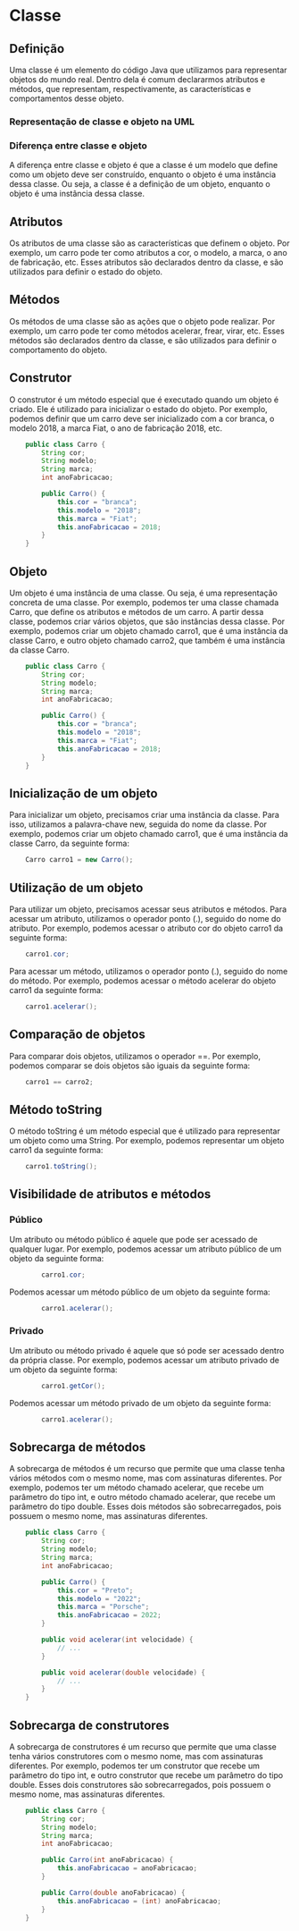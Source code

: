 
# Classe
  ## Definição

Uma classe é um elemento do código Java que utilizamos para representar objetos do mundo real. Dentro dela é comum declararmos atributos e métodos, que representam, respectivamente, as características e comportamentos desse objeto.

### Representação de classe e objeto na UML

### Diferença entre classe e objeto

A diferença entre classe e objeto é que a classe é um modelo que define como um objeto deve ser construído, enquanto o objeto é uma instância dessa classe. Ou seja, a classe é a definição de um objeto, enquanto o objeto é uma instância dessa classe.

  ## Atributos

Os atributos de uma classe são as características que definem o objeto. Por exemplo, um carro pode ter como atributos a cor, o modelo, a marca, o ano de fabricação, etc. Esses atributos são declarados dentro da classe, e são utilizados para definir o estado do objeto.

  ## Métodos

Os métodos de uma classe são as ações que o objeto pode realizar. Por exemplo, um carro pode ter como métodos acelerar, frear, virar, etc. Esses métodos são declarados dentro da classe, e são utilizados para definir o comportamento do objeto.

  ## Construtor 

O construtor é um método especial que é executado quando um objeto é criado. Ele é utilizado para inicializar o estado do objeto. Por exemplo, podemos definir que um carro deve ser inicializado com a cor branca, o modelo 2018, a marca Fiat, o ano de fabricação 2018, etc.

```java	
    public class Carro {
        String cor;
        String modelo;
        String marca;
        int anoFabricacao;

        public Carro() {
            this.cor = "branca";
            this.modelo = "2018";
            this.marca = "Fiat";
            this.anoFabricacao = 2018;
        }
    }
```

  ## Objeto

Um objeto é uma instância de uma classe. Ou seja, é uma representação concreta de uma classe. Por exemplo, podemos ter uma classe chamada Carro, que define os atributos e métodos de um carro. A partir dessa classe, podemos criar vários objetos, que são instâncias dessa classe. Por exemplo, podemos criar um objeto chamado carro1, que é uma instância da classe Carro, e outro objeto chamado carro2, que também é uma instância da classe Carro.

```java
    public class Carro {
        String cor;
        String modelo;
        String marca;
        int anoFabricacao;

        public Carro() {
            this.cor = "branca";
            this.modelo = "2018";
            this.marca = "Fiat";
            this.anoFabricacao = 2018;
        }
    }
```

  ## Inicialização de um objeto
Para inicializar um objeto, precisamos criar uma instância da classe. Para isso, utilizamos a palavra-chave new, seguida do nome da classe. Por exemplo, podemos criar um objeto chamado carro1, que é uma instância da classe Carro, da seguinte forma:

```java
    Carro carro1 = new Carro();
```
    
  ## Utilização de um objeto

Para utilizar um objeto, precisamos acessar seus atributos e métodos. Para acessar um atributo, utilizamos o operador ponto (.), seguido do nome do atributo. Por exemplo, podemos acessar o atributo cor do objeto carro1 da seguinte forma:

```java
    carro1.cor;
```

Para acessar um método, utilizamos o operador ponto (.), seguido do nome do método. Por exemplo, podemos acessar o método acelerar do objeto carro1 da seguinte forma:

```java
    carro1.acelerar();
```

  ## Comparação de objetos

Para comparar dois objetos, utilizamos o operador ==. Por exemplo, podemos comparar se dois objetos são iguais da seguinte forma:

```java
    carro1 == carro2;
```

  ## Método toString

O método toString é um método especial que é utilizado para representar um objeto como uma String. Por exemplo, podemos representar um objeto carro1 da seguinte forma:

```java
    carro1.toString();
```

  ## Visibilidade de atributos e métodos
### Público

Um atributo ou método público é aquele que pode ser acessado de qualquer lugar. Por exemplo, podemos acessar um atributo público de um objeto da seguinte forma:

```java
        carro1.cor;
```

Podemos acessar um método público de um objeto da seguinte forma:

```java
        carro1.acelerar();
```

### Privado 

Um atributo ou método privado é aquele que só pode ser acessado dentro da própria classe. Por exemplo, podemos acessar um atributo privado de um objeto da seguinte forma:

```java
        carro1.getCor();
```

Podemos acessar um método privado de um objeto da seguinte forma:

```java
        carro1.acelerar();
```

  ## Sobrecarga de métodos

A sobrecarga de métodos é um recurso que permite que uma classe tenha vários métodos com o mesmo nome, mas com assinaturas diferentes. Por exemplo, podemos ter um método chamado acelerar, que recebe um parâmetro do tipo int, e outro método chamado acelerar, que recebe um parâmetro do tipo double. Esses dois métodos são sobrecarregados, pois possuem o mesmo nome, mas assinaturas diferentes.

```java
    public class Carro {
        String cor;
        String modelo;
        String marca;
        int anoFabricacao;

        public Carro() {
            this.cor = "Preto";
            this.modelo = "2022";
            this.marca = "Porsche";
            this.anoFabricacao = 2022;
        }

        public void acelerar(int velocidade) {
            // ...
        }

        public void acelerar(double velocidade) {
            // ...
        }
    }
```

  ## Sobrecarga de construtores

A sobrecarga de construtores é um recurso que permite que uma classe tenha vários construtores com o mesmo nome, mas com assinaturas diferentes. Por exemplo, podemos ter um construtor que recebe um parâmetro do tipo int, e outro construtor que recebe um parâmetro do tipo double. Esses dois construtores são sobrecarregados, pois possuem o mesmo nome, mas assinaturas diferentes.

```java
    public class Carro {
        String cor;
        String modelo;
        String marca;
        int anoFabricacao;

        public Carro(int anoFabricacao) {
            this.anoFabricacao = anoFabricacao;
        }

        public Carro(double anoFabricacao) {
            this.anoFabricacao = (int) anoFabricacao;
        }
    }
```